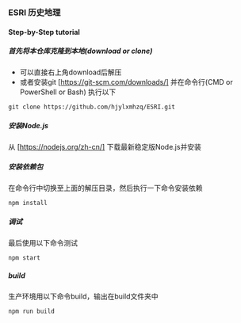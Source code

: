 ### ESRI 历史地理
#### Step-by-Step tutorial

##### 首先将本仓库克隆到本地(download or clone)
- 可以直接右上角download后解压
- 或者安装git [https://git-scm.com/downloads/] 并在命令行(CMD or PowerShell or Bash) 执行以下
```
git clone https://github.com/hjylxmhzq/ESRI.git
```

##### 安装Node.js
从 [https://nodejs.org/zh-cn/] 下载最新稳定版Node.js并安装

##### 安装依赖包
在命令行中切换至上面的解压目录，然后执行一下命令安装依赖
```
npm install
```
##### 调试
最后使用以下命令测试
```
npm start
```
##### build
生产环境用以下命令build，输出在build文件夹中
```
npm run build
```